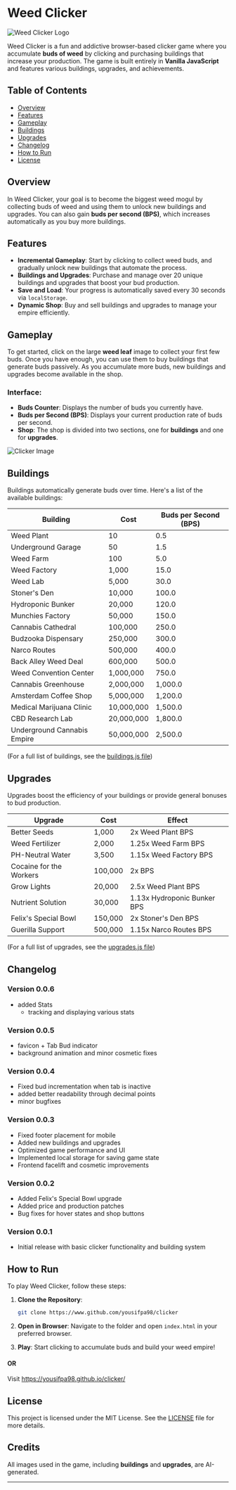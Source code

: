 
# Weed Clicker

![Weed Clicker Logo](./assets/img/logo.svg)

Weed Clicker is a fun and addictive browser-based clicker game where you accumulate **buds of weed** by clicking and purchasing buildings that increase your production. The game is built entirely in **Vanilla JavaScript** and features various buildings, upgrades, and achievements.

## Table of Contents
- [Overview](#overview)
- [Features](#features)
- [Gameplay](#gameplay)
- [Buildings](#buildings)
- [Upgrades](#upgrades)
- [Changelog](#changelog)
- [How to Run](#how-to-run)
- [License](#license)
  
## Overview

In Weed Clicker, your goal is to become the biggest weed mogul by collecting buds of weed and using them to unlock new buildings and upgrades. You can also gain **buds per second (BPS)**, which increases automatically as you buy more buildings.

## Features

- **Incremental Gameplay**: Start by clicking to collect weed buds, and gradually unlock new buildings that automate the process.
- **Buildings and Upgrades**: Purchase and manage over 20 unique buildings and upgrades that boost your bud production.
- **Save and Load**: Your progress is automatically saved every 30 seconds via `localStorage`.
- **Dynamic Shop**: Buy and sell buildings and upgrades to manage your empire efficiently.

## Gameplay

To get started, click on the large **weed leaf** image to collect your first few buds. Once you have enough, you can use them to buy buildings that generate buds passively. As you accumulate more buds, new buildings and upgrades become available in the shop.

### Interface:

- **Buds Counter**: Displays the number of buds you currently have.
- **Buds per Second (BPS)**: Displays your current production rate of buds per second.
- **Shop**: The shop is divided into two sections, one for **buildings** and one for **upgrades**.
  
![Clicker Image](./assets/img/click_img.png)

## Buildings

Buildings automatically generate buds over time. Here's a list of the available buildings:

| Building                 | Cost      | Buds per Second (BPS) |
|--------------------------|-----------|-----------------------|
| Weed Plant                | 10        | 0.5                   |
| Underground Garage        | 50        | 1.5                   |
| Weed Farm                 | 100       | 5.0                   |
| Weed Factory              | 1,000     | 15.0                  |
| Weed Lab                  | 5,000     | 30.0                  |
| Stoner's Den              | 10,000    | 100.0                 |
| Hydroponic Bunker         | 20,000    | 120.0                 |
| Munchies Factory          | 50,000    | 150.0                 |
| Cannabis Cathedral        | 100,000   | 250.0                 |
| Budzooka Dispensary       | 250,000   | 300.0                 |
| Narco Routes              | 500,000   | 400.0                 |
| Back Alley Weed Deal      | 600,000   | 500.0                 |
| Weed Convention Center    | 1,000,000 | 750.0                 |
| Cannabis Greenhouse       | 2,000,000 | 1,000.0               |
| Amsterdam Coffee Shop     | 5,000,000 | 1,200.0               |
| Medical Marijuana Clinic  | 10,000,000| 1,500.0               |
| CBD Research Lab          | 20,000,000| 1,800.0               |
| Underground Cannabis Empire | 50,000,000| 2,500.0              |

(For a full list of buildings, see the [buildings.js file](./buildings.js))

## Upgrades

Upgrades boost the efficiency of your buildings or provide general bonuses to bud production.

| Upgrade                  | Cost      | Effect                 |
|--------------------------|-----------|------------------------|
| Better Seeds              | 1,000     | 2x Weed Plant BPS      |
| Weed Fertilizer           | 2,000     | 1.25x Weed Farm BPS    |
| PH-Neutral Water          | 3,500     | 1.15x Weed Factory BPS |
| Cocaine for the Workers   | 100,000   | 2x BPS                 |
| Grow Lights               | 20,000    | 2.5x Weed Plant BPS    |
| Nutrient Solution         | 30,000    | 1.13x Hydroponic Bunker BPS |
| Felix's Special Bowl      | 150,000   | 2x Stoner's Den BPS    |
| Guerilla Support          | 500,000   | 1.15x Narco Routes BPS |

(For a full list of upgrades, see the [upgrades.js file](./upgrades.js))

## Changelog

### Version 0.0.6
- added Stats
   - tracking and displaying various stats

### Version 0.0.5
- favicon + Tab Bud indicator
- background animation and minor cosmetic fixes

### Version 0.0.4
- Fixed bud incrementation when tab is inactive
- added better readability through decimal points
- minor bugfixes

### Version 0.0.3
- Fixed footer placement for mobile
- Added new buildings and upgrades
- Optimized game performance and UI
- Implemented local storage for saving game state
- Frontend facelift and cosmetic improvements

### Version 0.0.2
- Added Felix's Special Bowl upgrade
- Added price and production patches
- Bug fixes for hover states and shop buttons

### Version 0.0.1
- Initial release with basic clicker functionality and building system

## How to Run

To play Weed Clicker, follow these steps:

1. **Clone the Repository**:
   ```bash
   git clone https://www.github.com/yousifpa98/clicker
   ```

2. **Open in Browser**:
   Navigate to the folder and open `index.html` in your preferred browser.

3. **Play**:
   Start clicking to accumulate buds and build your weed empire!

#### OR

Visit https://yousifpa98.github.io/clicker/

## License

This project is licensed under the MIT License. See the [LICENSE](LICENSE) file for more details.

## Credits

All images used in the game, including **buildings** and **upgrades**, are AI-generated.

---